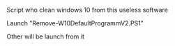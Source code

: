 Script who clean windows 10 from this useless software


Launch "Remove-W10DefaultProgrammV2.PS1"

Other will be launch from it

